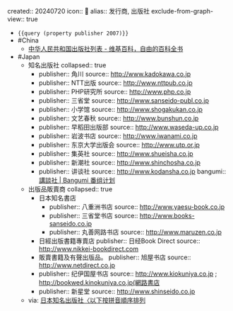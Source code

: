 created:: 20240720
icon:: 📄
alias:: 发行商, 出版社
exclude-from-graph-view:: true

- `{{query (property publisher 2007)}}`
- #China
  - [中华人民共和国出版社列表 - 维基百科，自由的百科全书](https://zh.wikipedia.org/wiki/%E4%B8%AD%E5%8D%8E%E4%BA%BA%E6%B0%91%E5%85%B1%E5%92%8C%E5%9B%BD%E5%87%BA%E7%89%88%E7%A4%BE%E5%88%97%E8%A1%A8)
- #Japan
  - 知名出版社
    collapsed:: true
    - publisher:: 角川
      source:: http://www.kadokawa.co.jp
    - publisher:: NTT出版
      source:: http://www.nttpub.co.jp
    - publisher:: PHP研究所
      source:: http://www.php.co.jp
    - publisher:: 三省堂
      source:: http://www.sanseido-publ.co.jp
    - publisher:: 小学馆
      source:: http://www.shogakukan.co.jp
    - publisher:: 文艺春秋
      source:: http://www.bunshun.co.jp
    - publisher:: 早稻田出版部
      source:: http://www.waseda-up.co.jp
    - publisher:: 岩波书店
      source:: http://www.iwanami.co.jp
    - publisher:: 东京大学出版会
      source:: http://www.utp.or.jp
    - publisher:: 集英社
      source:: http://www.shueisha.co.jp
    - publisher:: 新潮社
      source:: http://www.shinchosha.co.jp
    - publisher:: 讲谈社
      source:: http://www.kodansha.co.jp
      bangumi:: [講談社 | Bangumi 番组计划](https://bgm.tv/person/128)
  - 出版品販賣商
    collapsed:: true
    - 日本知名書店
      - publisher:: 八重洲书店
        source:: http://www.yaesu-book.co.jp
      - publisher:: 三省堂书店
        source:: http://www.books-sanseido.co.jp
      - publisher:: 丸善网路书店
        source:: http://www.maruzen.co.jp
    - 日經出版書籍專賣店
      publisher:: 日经Book Direct
      source:: http://www.nikkei-bookdirect.com
    - 販賣書籍及有聲出版品。
      publisher:: 旭屋书店
      source:: http://www.netdirect.co.jp
    - publisher:: 纪伊国屋书店
      source:: http://www.kiokuniya.co.jp ; http://bookwed.kinokuniya.co.jp(網路書店
    - publisher:: 新星堂
      source:: http://www.shinseido.co.jp
  - via: [日本知名出版社〈以下按拼音順序排列](http://w3.tpsh.tp.edu.tw/education/japan/japanese_link/P.5.htm)